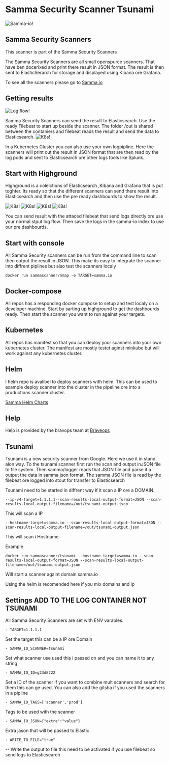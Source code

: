 # Samma Security Scanner Tsunami

![Samma-io!](/assets/samma_logo.png)




## Samma Security Scanners
This scanner is part of the Samma Security Scanners

The Samma Security Scanners are all small openspurce scanners. That have ben docerixed and print there result in JSON format.
The result is then sent to ElasticSerarch for storage and displayed using Kibana ore Grafana.

To see all the scanners please go to [Samma.io](https://samma.io)

## Getting results

![Log flow!](/assets/samma_setup.drawio.png)

Samma Security Scanners can send the result to Elasticsearch. Use the ready Filebeat to start up beside the scanner. The folder /out is shared between the contaniers and filebeat reads the result and send the data to Elasticsearch.
![K8s!](/assets/samma-k8s.drawio.png)

In a Kubernetes Cluster you can also use your own logpipline. Here the scanners will print out the result in JSON format that are then read by the log pods and sent to Elasticsearch ore other logs tools like Splunk.




## Start with Highground 
Highground is a colelctions of Elasticsearch ,Kibana and Grafana that is put toghter. 
Its ready so that the different scanners can send there result into Elasticsearch and then use the pre ready dashbourds to show the result.

![K8s!](/assets/dash1.png)
![K8s!](/assets/tsunami.png)
![K8s!](/assets/findings.png)
![K8s!](/assets/grafana.png)


You can send result with the attaced filebeat that send logs directly ore use your normal stput log flow.
Then save the logs in the samma-io index to use our pre dashbourds.


## Start with console
All Samma Security scanners can be run from the command line to scan then output the result in JSON. This make its easy to integrate the scanner into diffrent piplines but also test the scanners localy


```
docker run sammascanner/nmap -e TARGET=samma.io 
```

## Docker-compose
All repos has a responding docker compose to setup and test localy on a developer machine. Start by sarting up highground to get the dashbourds ready.
Then start the scanner you want to run against your targets.


## Kubernetes 
All repos has manifest so that you can deploy your scanners into your own kubernetes cluster. The manifest are mostly testet aginst minkube but will work against any kubernetes cluster.

## Helm
I helm repo is avalibel to deploy scanners with helm. This can be used to example deploy scanner into the cluster in the pipeline ore into a productions scanner cluster.

[Samma Helm Charts](https://github.com/samma-io/helm)

## Help
Help is provided by the bravops team at [Braveops](https://braveops.io/samma) 



## Tsunami
Tsunami is a new security scanner from Google. Here we use it in stand alon way.
To the tsunami scanner first run the scan and output inJSON file to file system.
Then samma/logger reads that JSON file and parse it a output the data in samma json format.
The samma JSON file is read by the filebeat ore logged into stout for transfer to Elasticsearch


Tsunami need to be started in diffrent way if it scan a IP ore a DOMAIN.

```
--ip-v4-target=1.1.1.1--scan-results-local-output-format=JSON --scan-results-local-output-filename=/out/tsunami-output.json
```
This will scan a IP

```
--hostname-target=samma.io --scan-results-local-output-format=JSON --scan-results-local-output-filename=/out/tsunami-output.json
```
This will scan i Hostname


Example

```
docker run sammascanner/tsunami --hostname-target=samma.io --scan-results-local-output-format=JSON --scan-results-local-output-filename=/out/tsunami-output.json
```
Will start a scanner againt domain samma.io

Using the helm is recomended here if you mix domains and ip

## Settings ADD TO THE LOG CONTAINER NOT TSUNAMI
All Samma Security Scanners are set with ENV varables. 


```
- TARGET=1.1.1.1
```
Set the target this can be a IP ore Domain


```
- SAMMA_IO_SCANNER=tsunami
```
Set what scanner use used this i passed on and you can name it to any string


```
- SAMMA_IO_ID=g23dE222
```
Set a ID of the scanner if you want to combine mult scanners and search for them this can ge used. 
You can also add the gitsha if you used the scanners in a pipline


```
- SAMMA_IO_TAGS=['scanner','prod']
```
Tags to be used with the scanner


```
- SAMMA_IO_JSON={"extra":"value"}
```
Extra jason that will be passed to Elastic 

```
- WRITE_TO_FILE="true"
```
 --
Write the output to file this need to be activated if you use filebeat so send logs to Elasticsearch
